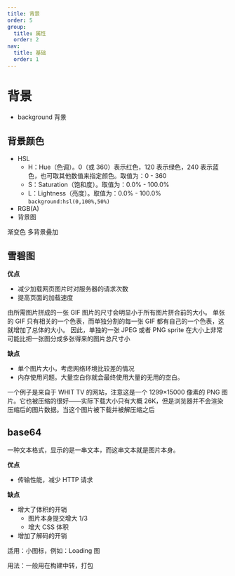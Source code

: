 ```yaml
---
title: 背景
order: 5
group:
  title: 属性
  order: 2
nav:
  title: 基础
  order: 1
---
```


# 背景

- background 背景

## 背景颜色

- HSL
  - H：Hue（色调）。0（或 360）表示红色，120 表示绿色，240 表示蓝色，也可取其他数值来指定颜色。取值为：0 - 360
  - S：Saturation（饱和度）。取值为：0.0% - 100.0%
  - L：Lightness（亮度）。取值为：0.0% - 100.0% `background:hsl(0,100%,50%)`
- RGB(A)
- 背景图

渐变色
多背景叠加

## 雪碧图

**优点**

- 减少加载网页图片时对服务器的请求次数
- 提高页面的加载速度

由所需图片拼成的一张 GIF 图片的尺寸会明显小于所有图片拼合前的大小。
单张的 GIF 只有相关的一个色表，而单独分割的每一张 GIF
都有自己的一个色表，这就增加了总体的大小。
因此，单独的一张 JPEG 或者 PNG sprite 在大小上非常可能比把一张图分成多张得来的图片总尺寸小

**缺点**

- 单个图片大小，考虑网络环境比较差的情况
- 内存使用问题。大量空白你就会最终使用大量的无用的空白。

一个例子是来自于 WHIT TV 的网站，注意这是一个 1299×15000 像素的 PNG 图片。它也被压缩的很好——实际下载大小只有大概 26K，但是浏览器并不会渲染压缩后的图片数据。当这个图片被下载并被解压缩之后

## base64

一种文本格式，显示的是一串文本，而这串文本就是图片本身。

**优点**

- 传输性能，减少 HTTP 请求

**缺点**

- 增大了体积的开销
  - 图片本身提交增大 1/3
  - 增大 CSS 体积
- 增加了解码的开销

适用：小图标，例如：Loading 图

用法：一般用在构建中转，打包
